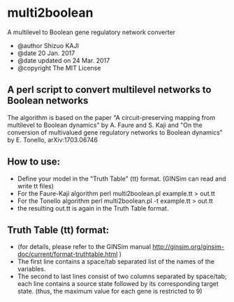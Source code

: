 # multi2boolean
A multilevel to Boolean gene regulatory network converter
* @author Shizuo KAJI
* @date 20 Jan. 2017
* @date updated on 24 Mar. 2017
* @copyright The MIT License

## A perl script to convert multilevel networks to Boolean networks
The algorithm is based on the paper
"A circuit-preserving mapping from multilevel to Boolean dynamics"
by A. Faure and S. Kaji
and
"On the conversion of multivalued gene regulatory networks to Boolean dynamics" 
by E. Tonello, arXiv:1703.06746

## How to use: 
- Define your model in the "Truth Table" (tt) format.
(GINSim can read and write tt files)
- For the Faure-Kaji algorithm
    perl multi2boolean.pl example.tt > out.tt
- For the Tonello algorithm
    perl multi2boolean.pl -t example.tt > out.tt
- the resulting out.tt is again in the Truth Table format.

## Truth Table (tt) format:
- (for details, please refer to the GINSim manual http://ginsim.org/ginsim-doc/current/format-truthtable.html )
- The first line contains a space/tab separated list of the names of the variables.
- The second to last lines consist of two columns separated by space/tab;
each line contains a source state followed by its corresponding target state.
(thus, the maximum value for each gene is restricted to 9)
